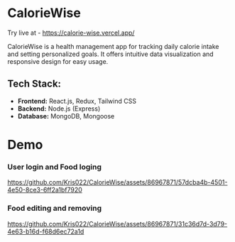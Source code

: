 # CalorieWise

Try live at - https://calorie-wise.vercel.app/

CalorieWise is a health management app for tracking daily calorie intake and setting personalized goals. It offers intuitive data visualization and responsive design for easy usage.

## Tech Stack:

- **Frontend:** React.js, Redux, Tailwind CSS
- **Backend:** Node.js (Express)
- **Database:** MongoDB, Mongoose

# Demo

### User login and Food loging

https://github.com/Kris022/CalorieWise/assets/86967871/57dcba4b-4501-4e50-8ce3-6ff2a1bf7920

### Food editing and removing

https://github.com/Kris022/CalorieWise/assets/86967871/31c36d7d-3d79-4e63-b16d-f68d6ec72a1d

